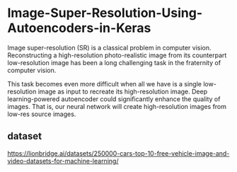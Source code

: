 # Image-Super-Resolution-Using-Autoencoders-in-Keras
Image super-resolution (SR) is a classical problem in computer vision. Reconstructing a high-resolution photo-realistic image from its counterpart low-resolution image has been a long challenging task in the fraternity of computer vision. 

This task becomes even more difficult when all we have is a single low-resolution image as input to recreate its high-resolution image. Deep learning-powered autoencoder could significantly enhance the quality of images. That is, our neural network will create high-resolution images from low-res source images.

## dataset

https://lionbridge.ai/datasets/250000-cars-top-10-free-vehicle-image-and-video-datasets-for-machine-learning/
